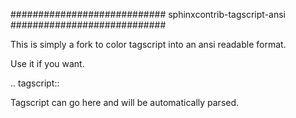 ############################
sphinxcontrib-tagscript-ansi
############################

This is simply a fork to color tagscript into an ansi readable format.

Use it if you want.


\.\. tagscript\:\:

  Tagscript can go here and will be automatically parsed.

